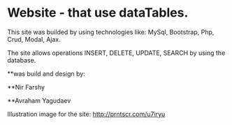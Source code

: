 # Website - that use dataTables.
This site was builded by using technologies like: MySql, Bootstrap, Php, Crud, Modal, Ajax.

The site allows operations INSERT, DELETE, UPDATE, SEARCH by using the database.

**was build and design by:

**Nir Farshy 

**Avraham Yagudaev

Illustration image for the site:
http://prntscr.com/u7iryu
